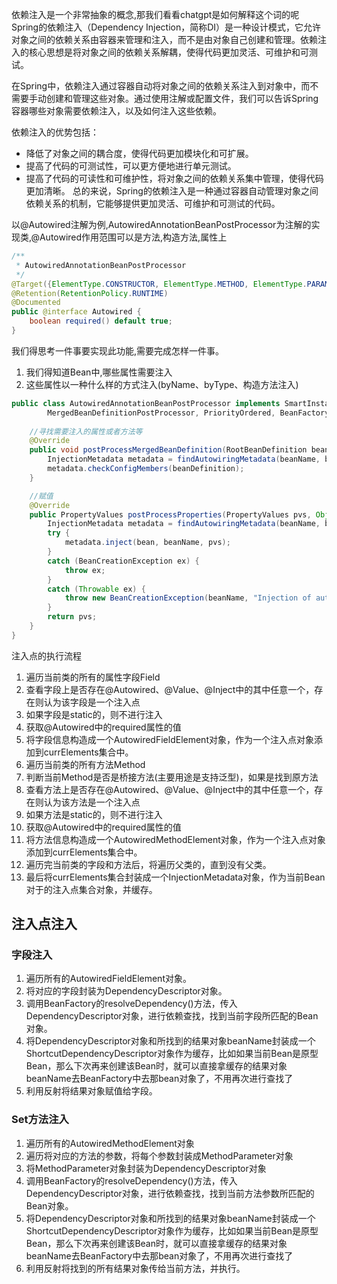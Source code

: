 依赖注入是一个非常抽象的概念,那我们看看chatgpt是如何解释这个词的呢
Spring的依赖注入（Dependency Injection，简称DI）是一种设计模式，它允许对象之间的依赖关系由容器来管理和注入，而不是由对象自己创建和管理。依赖注入的核心思想是将对象之间的依赖关系解耦，使得代码更加灵活、可维护和可测试。

在Spring中，依赖注入通过容器自动将对象之间的依赖关系注入到对象中，而不需要手动创建和管理这些对象。通过使用注解或配置文件，我们可以告诉Spring容器哪些对象需要依赖注入，以及如何注入这些依赖。

依赖注入的优势包括：
- 降低了对象之间的耦合度，使得代码更加模块化和可扩展。
- 提高了代码的可测试性，可以更方便地进行单元测试。
- 提高了代码的可读性和可维护性，将对象之间的依赖关系集中管理，使得代码更加清晰。
总的来说，Spring的依赖注入是一种通过容器自动管理对象之间依赖关系的机制，它能够提供更加灵活、可维护和可测试的代码。

以@Autowired注解为例,AutowiredAnnotationBeanPostProcessor为注解的实现类,@Autowired作用范围可以是方法,构造方法,属性上
````java
/**
 * AutowiredAnnotationBeanPostProcessor
 */
@Target({ElementType.CONSTRUCTOR, ElementType.METHOD, ElementType.PARAMETER, ElementType.FIELD, ElementType.ANNOTATION_TYPE})
@Retention(RetentionPolicy.RUNTIME)
@Documented
public @interface Autowired {
	boolean required() default true;
}
````
我们得思考一件事要实现此功能,需要完成怎样一件事。
1. 我们得知道Bean中,哪些属性需要注入
2. 这些属性以一种什么样的方式注入(byName、byType、构造方法注入)
```java
public class AutowiredAnnotationBeanPostProcessor implements SmartInstantiationAwareBeanPostProcessor,
		MergedBeanDefinitionPostProcessor, PriorityOrdered, BeanFactoryAware {
            
    //寻找需要注入的属性或者方法等
    @Override
    public void postProcessMergedBeanDefinition(RootBeanDefinition beanDefinition, Class<?> beanType, String beanName) {
        InjectionMetadata metadata = findAutowiringMetadata(beanName, beanType, null);
        metadata.checkConfigMembers(beanDefinition);
    }

    //赋值    
    @Override
	public PropertyValues postProcessProperties(PropertyValues pvs, Object bean, String beanName) {
		InjectionMetadata metadata = findAutowiringMetadata(beanName, bean.getClass(), pvs);
		try {
			metadata.inject(bean, beanName, pvs);
		}
		catch (BeanCreationException ex) {
			throw ex;
		}
		catch (Throwable ex) {
			throw new BeanCreationException(beanName, "Injection of autowired dependencies failed", ex);
		}
		return pvs;
	}
}
```
注入点的执行流程
1. 遍历当前类的所有的属性字段Field
2. 查看字段上是否存在@Autowired、@Value、@Inject中的其中任意一个，存在则认为该字段是一个注入点
3. 如果字段是static的，则不进行注入
4. 获取@Autowired中的required属性的值
5. 将字段信息构造成一个AutowiredFieldElement对象，作为一个注入点对象添加到currElements集合中。
6. 遍历当前类的所有方法Method
7. 判断当前Method是否是桥接方法(主要用途是支持泛型)，如果是找到原方法
8. 查看方法上是否存在@Autowired、@Value、@Inject中的其中任意一个，存在则认为该方法是一个注入点
9. 如果方法是static的，则不进行注入
10. 获取@Autowired中的required属性的值
11. 将方法信息构造成一个AutowiredMethodElement对象，作为一个注入点对象添加到currElements集合中。
12. 遍历完当前类的字段和方法后，将遍历父类的，直到没有父类。
13. 最后将currElements集合封装成一个InjectionMetadata对象，作为当前Bean对于的注入点集合对象，并缓存。


## 注入点注入

### 字段注入

1. 遍历所有的AutowiredFieldElement对象。
2. 将对应的字段封装为DependencyDescriptor对象。
3. 调用BeanFactory的resolveDependency()方法，传入DependencyDescriptor对象，进行依赖查找，找到当前字段所匹配的Bean对象。
4. 将DependencyDescriptor对象和所找到的结果对象beanName封装成一个ShortcutDependencyDescriptor对象作为缓存，比如如果当前Bean是原型Bean，那么下次再来创建该Bean时，就可以直接拿缓存的结果对象beanName去BeanFactory中去那bean对象了，不用再次进行查找了
5. 利用反射将结果对象赋值给字段。


### Set方法注入
1. 遍历所有的AutowiredMethodElement对象
2. 遍历将对应的方法的参数，将每个参数封装成MethodParameter对象
3. 将MethodParameter对象封装为DependencyDescriptor对象
4. 调用BeanFactory的resolveDependency()方法，传入DependencyDescriptor对象，进行依赖查找，找到当前方法参数所匹配的Bean对象。
5. 将DependencyDescriptor对象和所找到的结果对象beanName封装成一个ShortcutDependencyDescriptor对象作为缓存，比如如果当前Bean是原型Bean，那么下次再来创建该Bean时，就可以直接拿缓存的结果对象beanName去BeanFactory中去那bean对象了，不用再次进行查找了
6. 利用反射将找到的所有结果对象传给当前方法，并执行。







